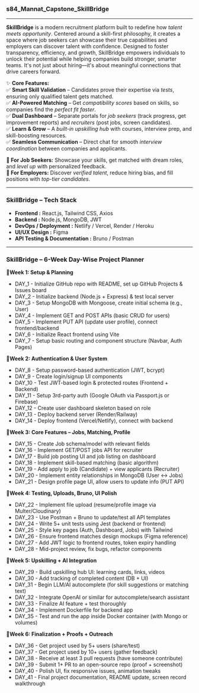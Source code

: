 ### s84_Mannat_Capstone_SkillBridge

--- 

**SkillBridge** is a modern recruitment platform built to redefine how *talent meets opportunity*. Centered around a skill-first philosophy, it creates a space where job seekers can showcase their true capabilities and employers can discover talent with confidence. Designed to foster transparency, efficiency, and growth, SkillBridge empowers individuals to unlock their potential while helping companies build stronger, smarter teams. It's not just about hiring—it's about meaningful connections that drive careers forward.  

✨ **Core Features:**  
✅ **Smart Skill Validation** – Candidates prove their expertise via *tests*, ensuring only qualified talent gets matched.  
✅ **AI-Powered Matching** – Get *compatibility scores* based on skills, so companies find the *perfect fit faster*.  
✅ **Dual Dashboard** – Separate portals for *job seekers* (track progress, get improvement reports) and *recruiters* (post jobs, screen candidates).  
✅ **Learn & Grow** – A *built-in upskilling hub* with courses, interview prep, and skill-boosting resources.  
✅ **Seamless Communication** – Direct chat for smooth *interview coordination* between companies and applicants.  

**🔹 For Job Seekers:** Showcase your skills, get matched with dream roles, and *level up* with personalized feedback.  
**🔹 For Employers:** Discover *verified talent*, reduce hiring bias, and fill positions with *top-tier candidates*.  

---  

### SkillBridge – Tech Stack

- **Frontend :** React.js, Tailwind CSS, Axios
- **Backend :** Node.js, MongoDB, JWT
- **DevOps / Deployment :** Netlify / Vercel, Render / Heroku
- **UI/UX Design :** Figma
- **API Testing & Documentation :** Bruno / Postman

---

### SkillBridge – 6-Week Day-Wise Project Planner


📍**Week 1: Setup & Planning**

- DAY_1 - Initialize GitHub repo with README, set up GitHub Projects & Issues board
- DAY_2 - Initialize backend (Node.js + Express) & test local server
- DAY_3 - Setup MongoDB with Mongoose, create initial schema (e.g., User)
- DAY_4 - Implement GET and POST APIs (basic CRUD for users)
- DAY_5 - Implement PUT API (update user profile), connect frontend/backend
- DAY_6 - Initialize React frontend using Vite
- DAY_7 - Setup basic routing and component structure (Navbar, Auth Pages)

📍**Week 2: Authentication & User System**

- DAY_8 - Setup password-based authentication (JWT, bcrypt)
- DAY_9 - Create login/signup UI components
- DAY_10 - Test JWT-based login & protected routes (Frontend + Backend)
- DAY_11 - Setup 3rd-party auth (Google OAuth via Passport.js or Firebase)
- DAY_12 - Create user dashboard skeleton based on role
- DAY_13 - Deploy backend server (Render/Railway)
- DAY_14 - Deploy frontend (Vercel/Netlify), connect with backend

📍**Week 3: Core Features – Jobs, Matching, Profile**

- DAY_15 - Create Job schema/model with relevant fields
- DAY_16 - Implement GET/POST jobs API for recruiter
- DAY_17 - Build job posting UI and job listing on dashboard
- DAY_18 - Implement skill-based matching (basic algorithm)
- DAY_19 - Add apply to job (Candidate) + view applicants (Recruiter)
- DAY_20 - Implement entity relationships in MongoDB (User ↔ Jobs)
- DAY_21 - Design profile page UI, allow users to update info (PUT API)

📍**Week 4: Testing, Uploads, Bruno, UI Polish**

- DAY_22 - Implement file upload (resume/profile image via Multer/Cloudinary)
- DAY_23 - Use Postman + Bruno to update/test all API templates
- DAY_24 - Write 5+ unit tests using Jest (backend or frontend)
- DAY_25 - Style key pages (Auth, Dashboard, Jobs) with Tailwind
- DAY_26 - Ensure frontend matches design mockups (Figma reference)
- DAY_27 - Add JWT logic to frontend routes, token expiry handling
- DAY_28 - Mid-project review, fix bugs, refactor components

📍**Week 5: Upskilling + AI Integration**

- DAY_29 - Build upskilling hub UI: learning cards, links, videos
- DAY_30 - Add tracking of completed content (DB + UI)
- DAY_31 - Begin LLM/AI autocomplete (for skill suggestions or matching text)
- DAY_32 - Integrate OpenAI or similar for autocomplete/search assistant
- DAY_33 - Finalize AI feature + test thoroughly
- DAY_34 - Implement Dockerfile for backend app
- DAY_35 - Test and run the app inside Docker container (with Mongo or volumes)

📍**Week 6: Finalization + Proofs + Outreach**

- DAY_36 - Get project used by 5+ users (share/test)
- DAY_37 - Get project used by 10+ users (gather feedback)
- DAY_38 - Receive at least 3 pull requests (have someone contribute)
- DAY_39 - Submit 1+ PR to an open-source repo (proof + screenshot)
- DAY_40 - Polish UI, fix responsive issues, animation tweaks
- DAY_41 - Final project documentation, README update, screen record walkthrough


